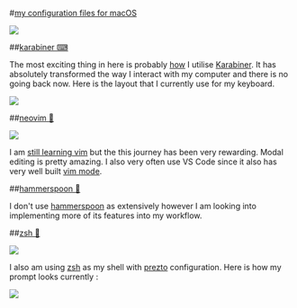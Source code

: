#[my configuration files for macOS](https://my.mindnode.com/RtzZgV6UUoBuyJeHykxa5sEAqpJpuptfunbGG8u4)

![](http://i.imgur.com/4AmT98a.png)

##[karabiner ⌨](https://my.mindnode.com/aGPrpzjuxth5dqytYpTzts9PZWKMFydgGt1Sjddz)

The most exciting thing in here is probably [how](https://my.mindnode.com/VvyDG2X6u54FMSC5EExRGzozqyHqUG5gVM45QP9p) I utilise [Karabiner](https://pqrs.org/osx/karabiner/). It has absolutely transformed the way I interact with my computer and there is no going back now. Here is the layout that I currently use for my keyboard.

![](http://i.imgur.com/sH896pz.jpg)


##[neovim 🌻](https://my.mindnode.com/QKK41ixhzhCk64Bss2xsvAssL7j79HDKdY1TsNd5)

![](http://i.imgur.com/NV4d8B9.png)

I am [still learning vim](https://my.mindnode.com/dsyhczzfLsBAG4EpFt5TZnBYWAD9mfc9ms7nPMCz) but the this journey has been very rewarding. Modal editing is pretty amazing. I also very often use VS Code since it also has very well built [vim mode](https://github.com/VSCodeVim/Vim).

##[hammerspoon 🔨](https://github.com/nikitavoloboev/dotfiles/tree/master/hammerspoon)

I don't use [hammerspoon](http://www.hammerspoon.org/) as extensively however I am looking into implementing more of its features into my workflow.


##[zsh 🐚](https://my.mindnode.com/jGwmewTqeqrXyRkupzgqqVD2zC7yTczxwgw5QTCq)

![](http://i.imgur.com/Wubu2YN.jpg)

I also am using [zsh](http://www.zsh.org) as my shell with [prezto](https://github.com/sorin-ionescu/prezto) configuration. Here is how my prompt looks currently : 

![](https://i.imgur.com/iLAX5P6.png)


